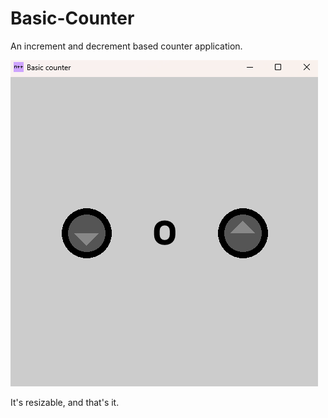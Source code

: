 # Basic-Counter

An increment and decrement based counter application.

![1732125277059](images/README/1732125277059.png)

It's resizable, and that's it.
